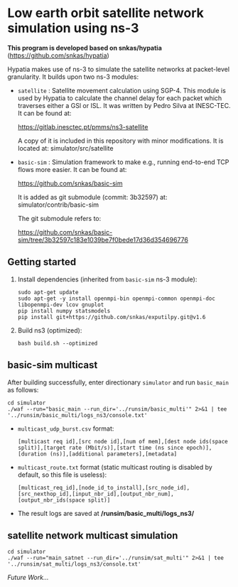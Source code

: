 # Low earth orbit satellite network simulation using ns-3

**This program is developed based on snkas/hypatia**
(https://github.com/snkas/hypatia)

Hypatia makes use of ns-3 to simulate the satellite networks at packet-level
granularity. It builds upon two ns-3 modules:

* `satellite` : Satellite movement calculation using SGP-4. This module is used
  by Hypatia to calculate the channel delay for each packet which traverses
  either a GSl or ISL. It was written by Pedro Silva at INESC-TEC. It can
  be found at:
  
  https://gitlab.inesctec.pt/pmms/ns3-satellite
  
  A copy of it is included in this repository with minor modifications.
  It is located at: simulator/src/satellite

* `basic-sim` : Simulation framework to make e.g., running end-to-end 
  TCP flows more easier. It can be found at:
  
  https://github.com/snkas/basic-sim
  
  It is added as git submodule (commit: 3b32597) at: simulator/contrib/basic-sim
  
  The git submodule refers to:
  
  https://github.com/snkas/basic-sim/tree/3b32597c183e1039be7f0bede17d36d354696776


## Getting started

1. Install dependencies (inherited from `basic-sim` ns-3 module):
   ```
   sudo apt-get update
   sudo apt-get -y install openmpi-bin openmpi-common openmpi-doc libopenmpi-dev lcov gnuplot
   pip install numpy statsmodels
   pip install git+https://github.com/snkas/exputilpy.git@v1.6
   ```

2. Build ns3 (optimized):
   ```
   bash build.sh --optimized
   ```

## basic-sim multicast

After building successfully, enter directionary `simulator` and run `basic_main` as follows:

   ```
   cd simulator
   ./waf --run="basic_main --run_dir='../runsim/basic_multi'" 2>&1 | tee '../runsim/basic_multi/logs_ns3/console.txt'
   ```

* `multicast_udp_burst.csv` format:
  ```
  [multicast req id],[src node id],[num of mem],[dest node ids(space split)],[target rate (Mbit/s)],[start time (ns since epoch)],[duration (ns)],[additional parameters],[metadata]
  ```
* `multicast_route.txt` format (static multicast routing is disabled by default, so this file is useless):
  ```
  [multicast_req_id],[node_id_to_install],[src_node_id],[src_nexthop_id],[input_nbr_id],[output_nbr_num],[output_nbr_ids(space split)]
  ```  
* The result logs are saved at **/runsim/basic_multi/logs_ns3/**
  
## satellite network multicast simulation

   ```
   cd simulator
   ./waf --run="main_satnet --run_dir='../runsim/sat_multi'" 2>&1 | tee '../runsim/sat_multi/logs_ns3/console.txt'
   ```

*Future Work...*